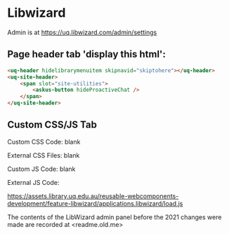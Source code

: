 # Libwizard


Admin is at https://uq.libwizard.com/admin/settings

## Page header tab 'display this html':

```html
<uq-header hidelibrarymenuitem skipnavid="skiptohere"></uq-header>
<uq-site-header>
    <span slot="site-utilities">
        <askus-button hideProactiveChat />
    </span>
</uq-site-header>
```

## Custom CSS/JS Tab

Custom CSS Code: blank

External CSS Files: blank

Custom JS Code: blank

External JS Code: 

https://assets.library.uq.edu.au/reusable-webcomponents-development/feature-libwizard/applications.libwizard/load.js


The contents of the LibWizard admin panel before the 2021 changes were made are recorded at <readme.old.me>
